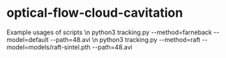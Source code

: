 # optical-flow-cloud-cavitation
Example usages of scripts \n
python3 tracking.py --method=farneback --model=default --path=48.avi \n
python3 tracking.py --method=raft --model=models/raft-sintel.pth --path=48.avi

